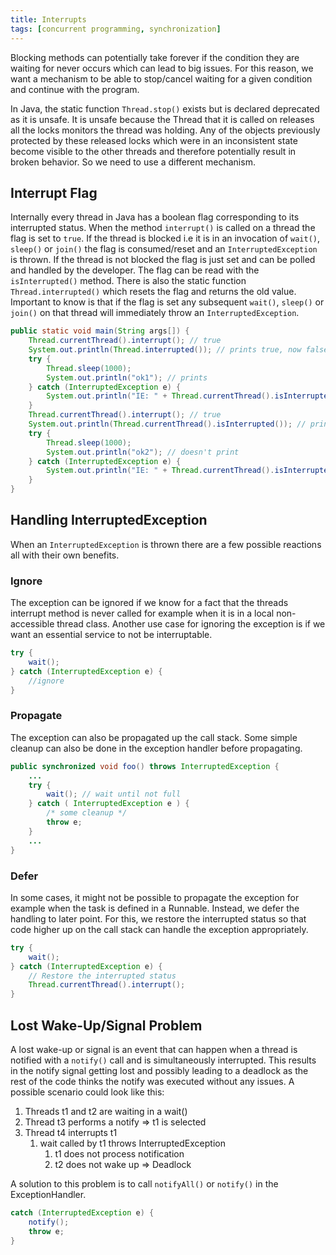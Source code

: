 ```yaml
---
title: Interrupts
tags: [concurrent programming, synchronization]
---
```


Blocking methods can potentially take forever if the condition they are waiting for never occurs which can lead to big issues. For this reason, we want a mechanism to be able to stop/cancel waiting for a given condition and continue with the program.

In Java, the static function `Thread.stop()` exists but is declared deprecated as it is unsafe. It is unsafe because the Thread that it is called on releases all the locks monitors the thread was holding. Any of the objects previously protected by these released locks which were in an inconsistent state become visible to the other threads and therefore potentially result in broken behavior. So we need to use a different mechanism.

## Interrupt Flag

Internally every thread in Java has a boolean flag corresponding to its interrupted status. When the method `interrupt()` is called on a thread the flag is set to `true`. If the thread is blocked i.e it is in an invocation of `wait()`, `sleep()` or `join()` the flag is consumed/reset and an `InterruptedException` is thrown. If the thread is not blocked the flag is just set and can be polled and handled by the developer. The flag can be read with the `isInterrupted()` method. There is also the static function `Thread.interrupted()` which resets the flag and returns the old value. Important to know is that if the flag is set any subsequent `wait()`, `sleep()` or `join()` on that thread will immediately throw an `InterruptedException`.

```java
public static void main(String args[]) {
    Thread.currentThread().interrupt(); // true
    System.out.println(Thread.interrupted()); // prints true, now false
    try {
        Thread.sleep(1000);
        System.out.println("ok1"); // prints
    } catch (InterruptedException e) {
        System.out.println("IE: " + Thread.currentThread().isInterrupted());
    }
    Thread.currentThread().interrupt(); // true
    System.out.println(Thread.currentThread().isInterrupted()); // prints true
    try {
        Thread.sleep(1000);
        System.out.println("ok2"); // doesn't print
    } catch (InterruptedException e) {
        System.out.println("IE: " + Thread.currentThread().isInterrupted()); // prints false
    }
}
```

## Handling InterruptedException

When an `InterruptedException` is thrown there are a few possible reactions all with their own benefits.

### Ignore

The exception can be ignored if we know for a fact that the threads interrupt method is never called for example when it is in a local non-accessible thread class. Another use case for ignoring the exception is if we want an essential service to not be interruptable.

```java
try {
    wait();
} catch (InterruptedException e) {
    //ignore
}
```

### Propagate

The exception can also be propagated up the call stack. Some simple cleanup can also be done in the exception handler before propagating.

```java
public synchronized void foo() throws InterruptedException {
    ...
    try {
        wait(); // wait until not full
    } catch ( InterruptedException e ) {
        /* some cleanup */ 
        throw e;
    }
    ...
}
```

### Defer

In some cases, it might not be possible to propagate the exception for example when the task is defined in a Runnable. Instead, we defer the handling to later point. For this, we restore the interrupted status so that code higher up on the call stack can handle the exception appropriately.

```java
try {
    wait();
} catch (InterruptedException e) {
    // Restore the interrupted status
    Thread.currentThread().interrupt();
}
```

## Lost Wake-Up/Signal Problem

A lost wake-up or signal is an event that can happen when a thread is notified with a `notify()` call and is simultaneously interrupted. This results in the notify signal getting lost and possibly leading to a deadlock as the rest of the code thinks the notify was executed without any issues. A possible scenario could look like this:

1. Threads t1 and t2 are waiting in a wait()
2. Thread t3 performs a notify => t1 is selected
3. Thread t4 interrupts t1
   1. wait called by t1 throws InterruptedException
      1. t1 does not process notification
      2. t2 does not wake up => Deadlock

A solution to this problem is to call `notifyAll()` or `notify()` in the ExceptionHandler.

```java
catch (InterruptedException e) {
    notify();
    throw e;
}
```
